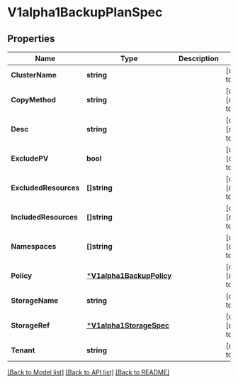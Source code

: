 # V1alpha1BackupPlanSpec

## Properties
Name | Type | Description | Notes
------------ | ------------- | ------------- | -------------
**ClusterName** | **string** |  | [default to null]
**CopyMethod** | **string** |  | [optional] [default to null]
**Desc** | **string** |  | [optional] [default to null]
**ExcludePV** | **bool** |  | [optional] [default to null]
**ExcludedResources** | **[]string** |  | [optional] [default to null]
**IncludedResources** | **[]string** |  | [optional] [default to null]
**Namespaces** | **[]string** |  | [optional] [default to null]
**Policy** | [***V1alpha1BackupPolicy**](v1alpha1.BackupPolicy.md) |  | [optional] [default to null]
**StorageName** | **string** |  | [default to null]
**StorageRef** | [***V1alpha1StorageSpec**](v1alpha1.StorageSpec.md) |  | [optional] [default to null]
**Tenant** | **string** |  | [default to null]

[[Back to Model list]](../README.md#documentation-for-models) [[Back to API list]](../README.md#documentation-for-api-endpoints) [[Back to README]](../README.md)



